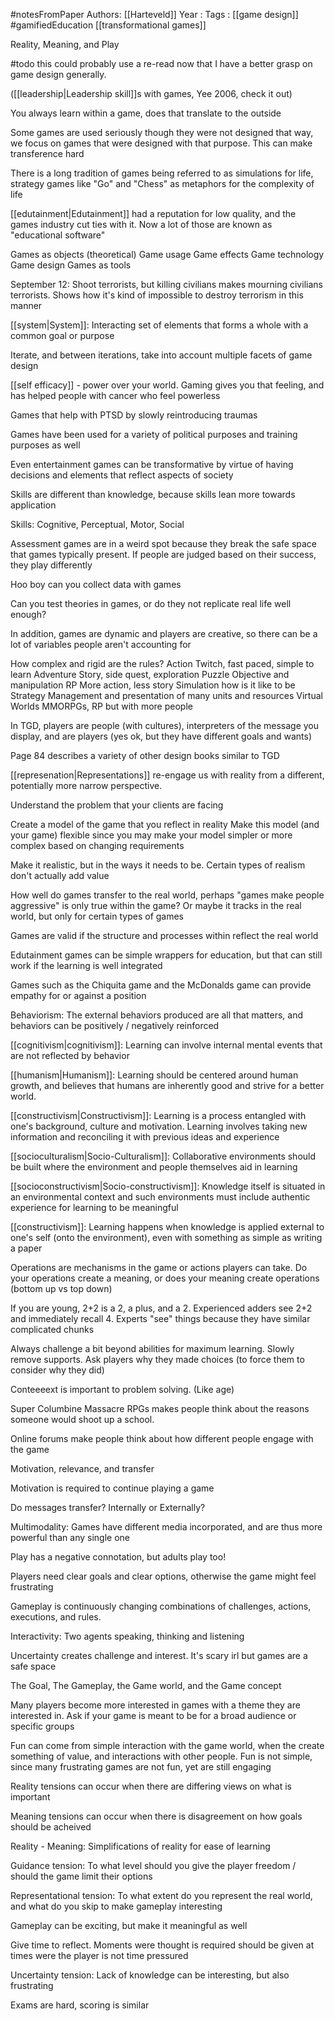 #notesFromPaper
Authors: [[Harteveld]]
Year   :
Tags   : [[game design]] #gamifiedEducation [[transformational games]]

Reality, Meaning, and Play

#todo this could probably use a re-read now that I have a better grasp on game design generally.

([[leadership|Leadership skill]]s with games, Yee 2006, check it out)

You always learn within a game, does that translate to the outside

Some games are used seriously though they were not designed that way, we focus on games that were designed with that purpose. This can make transference hard

There is a long tradition of games being referred to as simulations for life, strategy games like "Go" and "Chess" as metaphors for the complexity of life

[[edutainment|Edutainment]] had a reputation for low quality, and the games industry cut ties with it. Now a lot of those are known as "educational software"

Games as objects (theoretical)
Game usage
Game effects
Game technology
Game design
Games as tools

September 12: Shoot terrorists, but killing civilians makes mourning civilians terrorists. Shows how it's kind of impossible to destroy terrorism in this manner

[[system|System]]: Interacting set of elements that forms a whole with a common goal or purpose

Iterate, and between iterations, take into account multiple facets of game design

[[self efficacy]] - power over your world. Gaming gives you that feeling, and has helped people with cancer who feel powerless

Games that help with PTSD by slowly reintroducing traumas

Games have been used for a variety of political purposes
and training purposes as well

Even entertainment games can be transformative by virtue of having decisions and elements that reflect aspects of society

Skills are different than knowledge, because skills lean more towards application

Skills: Cognitive, Perceptual, Motor, Social

Assessment games are in a weird spot because they break the safe space that games typically present. If people are judged based on their success, they play differently

Hoo boy can you collect data with games

Can you test theories in games, or do they not replicate real life well enough?

In addition, games are dynamic and players are creative, so there can be a lot of variables people aren't accounting for

How complex and rigid are the rules?
Action
  Twitch, fast paced, simple to learn
Adventure
  Story, side quest, exploration
Puzzle
  Objective and manipulation
RP
  More action, less story
Simulation
  how is it like to be <thing that exists in the real world>
Strategy
  Management and presentation of many units and resources
Virtual Worlds
  MMORPGs, RP but with more people

In TGD, players are people (with cultures), interpreters of the message you display, and are players (yes ok, but they have different goals and wants)

Page 84 describes a variety of other design books similar to TGD

[[represenation|Representations]] re-engage us with reality from a different, potentially more narrow perspective.

Understand the problem that your clients are facing

Create a model of the game that you reflect in reality
Make this model (and your game) flexible since you may make your model simpler or more complex based on changing requirements

Make it realistic, but in the ways it needs to be. Certain types of realism don't actually add value

How well do games transfer to the real world, perhaps "games make people aggressive" is only true within the game? Or maybe it tracks in the real world, but only for certain types of games

Games are valid if the structure and processes within reflect the real world

Edutainment games can be simple wrappers for education, but that can still work if the learning is well integrated

Games such as the Chiquita game and the McDonalds game can provide empathy for or against a position

Behaviorism: The external behaviors produced are all that matters, and behaviors can be positively / negatively reinforced

[[cognitivism|cognitivism]]: Learning can involve internal mental events that are not reflected by behavior

[[humanism|Humanism]]: Learning should be centered around human growth, and believes that humans are inherently good and strive for a better world.

[[constructivism|Constructivism]]: Learning is a process entangled with one's background, culture and motivation. Learning involves taking new information and reconciling it with previous ideas and experience

[[socioculturalism|Socio-Culturalism]]: Collaborative environments should be built where the environment and people themselves aid in learning

[[socioconstructivism|Socio-constructivism]]: Knowledge itself is situated in an environmental context and such environments must include authentic experience for learning to be meaningful

[[constructivism]]: Learning happens when knowledge is applied external to one's self (onto the environment), even with something as simple as writing a paper

Operations are mechanisms in the game or actions players can take. Do your operations create a meaning, or does your meaning create operations (bottom up vs top down)

If you are young, 2+2 is a 2, a plus, and a 2. Experienced adders see 2+2 and immediately recall 4. Experts "see" things because they have similar complicated chunks

Always challenge a bit beyond abilities for maximum learning. Slowly remove supports. Ask players why they made choices (to force them to consider why they did)

Conteeeext is important to problem solving. (Like age)

Super Columbine Massacre RPGs makes people think about the reasons someone would shoot up a school.

Online forums make people think about how different people engage with the game

Motivation, relevance, and transfer

Motivation is required to continue playing a game

Do messages transfer? Internally or Externally?

Multimodality: Games have different media incorporated, and are thus more powerful than any single one

Play has a negative connotation, but adults play too!

Players need clear goals and clear options, otherwise the game might feel frustrating

Gameplay is continuously changing combinations of challenges, actions, executions, and rules.

Interactivity: Two agents speaking, thinking and listening

Uncertainty creates challenge and interest. It's scary irl but games are a safe space

The Goal, The Gameplay, the Game world, and the Game concept

Many players become more interested in games with a theme they are interested in. Ask if your game is meant to be for a broad audience or specific groups

Fun can come from simple interaction with the game world, when the create something of value, and interactions with other people. Fun is not simple, since many frustrating games are not fun, yet are still engaging

Reality tensions can occur when there are differing views on what is important

Meaning tensions can occur when there is disagreement on how goals should be acheived 

Reality - Meaning: Simplifications of reality for ease of learning

Guidance tension: To what level should you give the player freedom / should the game limit their options

Representational tension: To what extent do you represent the real world, and what do you skip to make gameplay interesting

Gameplay can be exciting, but make it meaningful as well

Give time to reflect. Moments were thought is required should be given at times were the player is not time pressured

Uncertainty tension: Lack of knowledge can be interesting, but also frustrating

Exams are hard, scoring is similar


